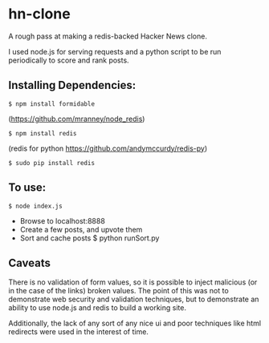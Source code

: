 # hn-clone

A rough pass at making a redis-backed Hacker News clone.

I used node.js for serving requests and a python script 
to be run periodically to score and rank posts.

## Installing Dependencies: 
    $ npm install formidable
(https://github.com/mranney/node_redis)
    
    $ npm install redis 
(redis for python https://github.com/andymccurdy/redis-py)
    
    $ sudo pip install redis 

## To use:
    $ node index.js
* Browse to localhost:8888 
* Create a few posts, and upvote them
* Sort and cache posts
    $ python runSort.py

## Caveats
There is no validation of form values, so it is possible to 
inject malicious (or in the case of the links) broken values. 
The point of this was not to demonstrate web security and 
validation techniques, but to demonstrate an ability to use 
node.js and redis to build a working site.

Additionally, the lack of any sort of any nice ui and poor
techniques like html redirects were used in the interest of
time.

